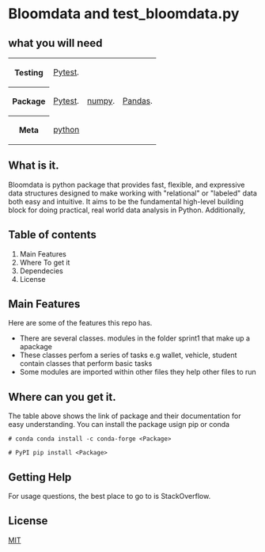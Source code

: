 # Bloomdata and test_bloomdata.py


## what you will need


<table>
<tr>
<th>Testing</th>
<td>

[Pytest](https://docs.pytest.org/en/stable).</td>
</tr>

<tr>
<th>Package</th>
<td>

[Pytest](https://docs.pytest.org/en/stable).</td>

<td>

[numpy](https://numpy.org/).</td>

<td>

[Pandas](https://pandas.org/).</td>
</tr>

<tr>
<th>Meta</th>
<td>

[python](https://www.python.org/)
</td>
</tr>
</table>



## What is it.


Bloomdata is python package that provides fast, flexible, and expressive data structures designed to make working with "relational" or "labeled" data both easy and intuitive. It aims to be the fundamental high-level building block for doing practical, real world data analysis in Python. Additionally,


## Table of contents

<ol>
<li>Main Features</li>
<li>Where To get it</li>
<li>Dependecies</li>
<li>License</li>
</ol>


## Main Features


Here are some of the features this repo has.

<ul>
<li>There are several classes. modules in the folder sprint1 that make up a apackage</li>
<li>These classes perfom a series of tasks e.g wallet, vehicle, student contain classes that perform basic tasks</li>
<li>Some modules are imported within other files they help other files to run </li>
</ul>


## Where can you get it.


The table above shows the link of package and their documentation for easy understanding.
You can install the package usign pip or conda 

`# conda
conda install -c conda-forge <Package>`

`# PyPI
pip install <Package>`


## Getting Help


For usage questions, the best place to go to is StackOverflow.


## License

[MIT](https://opensource.org/license/mit)

